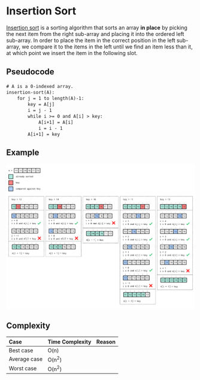 
# Insertion Sort

[Insertion sort](https://en.wikipedia.org/wiki/Insertion_Sort) is a sorting
algorithm that sorts an array **in place** by picking the next item from the
right sub-array and placing it into the ordered left sub-array. In order to
place the item in the correct position in the left sub-array, we compare it to
the items in the left until we find an item less than it, at which point we
insert the item in the following slot.

## Pseudocode

```
# A is a 0-indexed array.
insertion-sort(A):
	for j = 1 to length(A)-1:
		key = A[j]
		i = j - 1
		while i >= 0 and A[i] > key:
			A[i+1] = A[i]
			i = i - 1
		A[i+1] = key
```

## Example

![Insertion sort example](../../images/insertion-sort-example.png)

## Complexity

|Case|Time Complexity|Reason|
|:-----|:--------|:---------|
|Best case| O(n) | |
|Average case| O(n<sup>2</sup>) | |
|Worst case| O(n<sup>2</sup>) |  |

